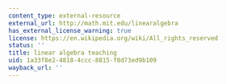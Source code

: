 ```yaml
---
content_type: external-resource
external_url: http://math.mit.edu/linearalgebra
has_external_license_warning: true
license: https://en.wikipedia.org/wiki/All_rights_reserved
status: ''
title: linear algebra teaching
uid: 1a33f8e2-4818-4ccc-8815-f8d73ed9b109
wayback_url: ''
---
```

